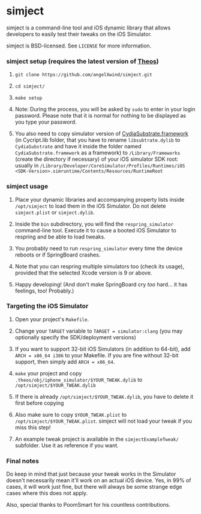 # simject

simject is a command-line tool and iOS dynamic library that allows developers to easily test their tweaks on the iOS Simulator.

simject is BSD-licensed. See `LICENSE` for more information.

### simject setup (requires the latest version of [Theos](https://github.com/theos/theos))

1. `git clone https://github.com/angelXwind/simject.git`

1. `cd simject/`

1. `make setup`

1. Note: During the process, you will be asked by `sudo` to enter in your login password. Please note that it is normal for nothing to be displayed as you type your password.

1. You also need to copy simulator version of [CydiaSubstrate.framework](https://cydia.saurik.com/api/latest/3) (in Cycript.lib folder, that you have to rename `libsubtrate.dylib` to `CydiaSubstrate` and have it inside the folder named `CydiaSubstrate.framework` as a framework) to `/Library/Frameworks` (create the directory if necessary) of your iOS simulator SDK root: usually in `/Library/Developer/CoreSimulator/Profiles/Runtimes/iOS <SDK-Version>.simruntime/Contents/Resources/RuntimeRoot`

### simject usage

1. Place your dynamic libraries and accompanying property lists inside `/opt/simject` to load them in the iOS Simulator. Do not delete `simject.plist` or `simject.dylib`.

1. Inside the `bin` subdirectory, you will find the `respring_simulator` command-line tool. Execute it to cause a booted iOS Simulator to respring and be able to load tweaks.

1. You probably need to run `respring_simulator` every time the device reboots or if SpringBoard crashes.

1. Note that you can respring multiple simulators too (check its usage), provided that the selected Xcode version is 9 or above.

1. Happy developing! (And don't make SpringBoard cry *too* hard... it has feelings, too! Probably.)

### Targeting the iOS Simulator

1. Open your project's `Makefile`.

1. Change your `TARGET` variable to `TARGET = simulator:clang` (you may optionally specify the SDK/deployment versions)

1. If you want to support 32-bit iOS Simulators (in addition to 64-bit), add `ARCH = x86_64 i386` to your Makefile. If you are fine without 32-bit support, then simply add `ARCH = x86_64`.

1. `make` your project and copy `.theos/obj/iphone_simulator/$YOUR_TWEAK.dylib` to `/opt/simject/$YOUR_TWEAK.dylib`

1. If there is already `/opt/simject/$YOUR_TWEAK.dylib`, you have to delete it first before copying

1. Also make sure to copy `$YOUR_TWEAK.plist` to `/opt/simject/$YOUR_TWEAK.plist`. simject will not load your tweak if you miss this step!

1. An example tweak project is available in the `simjectExampleTweak/` subfolder. Use it as reference if you want.

### Final notes

Do keep in mind that just because your tweak works in the Simulator doesn't necessarily mean it'll work on an actual iOS device. Yes, in 99% of cases, it will work just fine, but there will always be some strange edge cases where this does not apply.

Also, special thanks to PoomSmart for his countless contributions.
